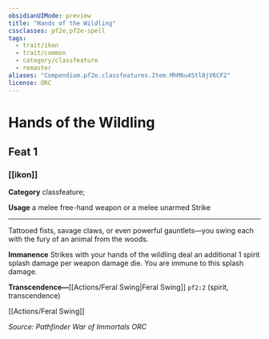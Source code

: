 ```yaml
---
obsidianUIMode: preview
title: "Hands of the Wildling"
cssclasses: pf2e,pf2e-spell
tags:
  - trait/ikon
  - trait/common
  - category/classfeature
  - remaster
aliases: "Compendium.pf2e.classfeatures.Item.MhM6u4Stl0jV6CF2"
license: ORC
---
```

# Hands of the Wildling
## Feat 1
### [[ikon]]

**Category** classfeature; 




**Usage** a melee free-hand weapon or a melee unarmed Strike

* * *

Tattooed fists, savage claws, or even powerful gauntlets—you swing each with the fury of an animal from the woods.

**Immanence** Strikes with your hands of the wildling deal an additional 1 spirit splash damage per weapon damage die. You are immune to this splash damage.

**Transcendence—**[[Actions/Feral Swing|Feral Swing]] `pf2:2` (spirit, transcendence)

[[Actions/Feral Swing]]

*Source: Pathfinder War of Immortals*
*ORC*